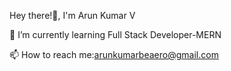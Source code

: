 
Hey there!🙂, I'm Arun Kumar V

🌱 I’m currently learning Full Stack Developer-MERN

📫 How to reach me:arunkumarbeaero@gmail.com
